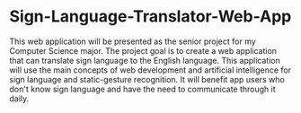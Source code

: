 # Sign-Language-Translator-Web-App
This web application will be presented as the senior project for my Computer Science major. The project goal is to create a web application that can translate sign language to the English language. This application will use the main concepts of web development and artificial intelligence for sign language and static-gesture recognition. It will benefit app users who don't know sign language and have the need to communicate through it daily.  
